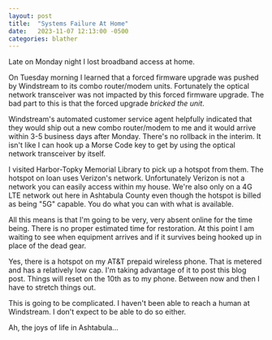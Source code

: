 ```yaml
---
layout: post
title:  "Systems Failure At Home"
date:   2023-11-07 12:13:00 -0500
categories: blather
---
```

Late on Monday night I lost broadband access at home.  

On Tuesday morning I learned that a forced firmware upgrade was pushed by Windstream to its combo router/modem units.  Fortunately the optical network transceiver was not impacted by this forced firmware upgrade.  The bad part to this is that the forced upgrade *bricked the unit*.  

Windstream's automated customer service agent helpfully indicated that they would ship out a new combo router/modem to me and it would arrive within 3-5 business days after Monday.  There's no rollback in the interim.  It isn't like I can hook up a Morse Code key to get by using the optical network transceiver by itself.  

I visited Harbor-Topky Memorial Library to pick up a hotspot from them.  The hotspot on loan uses Verizon's network.  Unfortunately Verizon is not a network you can easily access within my house.  We're also only on a 4G LTE network out here in Ashtabula County even though the hotspot is billed as being "5G" capable.  You do what you can with what is available.

All this means is that I'm going to be very, very absent online for the time being.  There is no proper estimated time for restoration.  At this point I am waiting to see when equipment arrives and if it survives being hooked up in place of the dead gear.

Yes, there is a hotspot on my AT&T prepaid wireless phone.  That is metered and has a relatively low cap.  I'm taking advantage of it to post this blog post.  Things will reset on the 10th as to my phone.  Between now and then I have to stretch things out.

This is going to be complicated.  I haven't been able to reach a human at Windstream.  I don't expect to be able to do so either.

Ah, the joys of life in Ashtabula...
